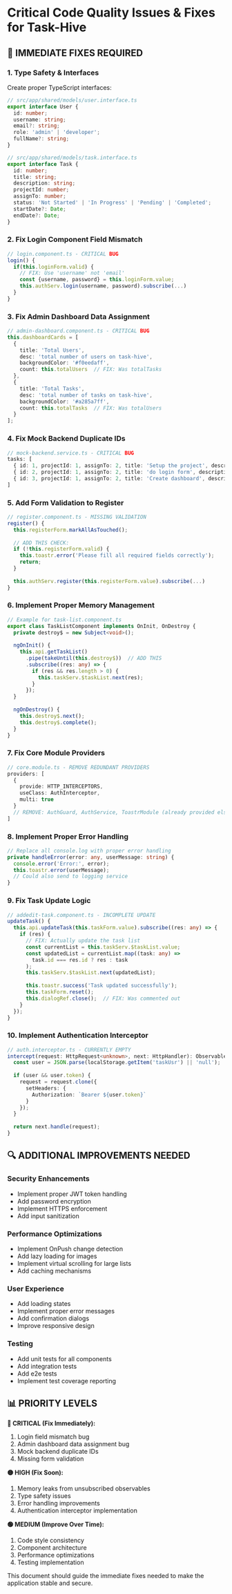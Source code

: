 # Critical Code Quality Issues & Fixes for Task-Hive

## 🚨 IMMEDIATE FIXES REQUIRED

### 1. **Type Safety & Interfaces**
Create proper TypeScript interfaces:

```typescript
// src/app/shared/models/user.interface.ts
export interface User {
  id: number;
  username: string;
  email?: string;
  role: 'admin' | 'developer';
  fullName?: string;
}

// src/app/shared/models/task.interface.ts
export interface Task {
  id: number;
  title: string;
  description: string;
  projectId: number;
  assignTo: number;
  status: 'Not Started' | 'In Progress' | 'Pending' | 'Completed';
  startDate?: Date;
  endDate?: Date;
}
```

### 2. **Fix Login Component Field Mismatch**
```typescript
// login.component.ts - CRITICAL BUG
login() {
  if(this.loginForm.valid) {
    // FIX: Use 'username' not 'email'
    const {username, password} = this.loginForm.value;
    this.authServ.login(username, password).subscribe(...)
  }
}
```

### 3. **Fix Admin Dashboard Data Assignment**
```typescript
// admin-dashboard.component.ts - CRITICAL BUG
this.dashboardCards = [
  {
    title: 'Total Users',
    desc: 'total number of users on task-hive',
    backgroundColor: '#f0eedaff',
    count: this.totalUsers  // FIX: Was totalTasks
  },
  {
    title: 'Total Tasks', 
    desc: 'total number of tasks on task-hive',
    backgroundColor: '#a285a7ff',
    count: this.totalTasks  // FIX: Was totalUsers
  }
];
```

### 4. **Fix Mock Backend Duplicate IDs**
```typescript
// mock-backend.service.ts - CRITICAL BUG
tasks: [
  { id: 1, projectId: 1, assignTo: 2, title: 'Setup the project', description: 'Setup the project', status: 'pending' },
  { id: 2, projectId: 1, assignTo: 2, title: 'do login form', description: 'implement the login functionality', status: 'pending' },
  { id: 3, projectId: 1, assignTo: 2, title: 'Create dashboard', description: 'Create admin dashboard', status: 'pending' }  // FIX: Changed ID from 1 to 3
]
```

### 5. **Add Form Validation to Register**
```typescript
// register.component.ts - MISSING VALIDATION
register() {
  this.registerForm.markAllAsTouched();
  
  // ADD THIS CHECK:
  if (!this.registerForm.valid) {
    this.toastr.error('Please fill all required fields correctly');
    return;
  }
  
  this.authServ.register(this.registerForm.value).subscribe(...)
}
```

### 6. **Implement Proper Memory Management**
```typescript
// Example for task-list.component.ts
export class TaskListComponent implements OnInit, OnDestroy {
  private destroy$ = new Subject<void>();
  
  ngOnInit() {
    this.api.getTaskList()
      .pipe(takeUntil(this.destroy$))  // ADD THIS
      .subscribe((res: any) => {
        if (res && res.length > 0) {
          this.taskServ.$taskList.next(res);
        }
      });
  }
  
  ngOnDestroy() {
    this.destroy$.next();
    this.destroy$.complete();
  }
}
```

### 7. **Fix Core Module Providers**
```typescript
// core.module.ts - REMOVE REDUNDANT PROVIDERS
providers: [
  {
    provide: HTTP_INTERCEPTORS,
    useClass: AuthInterceptor,
    multi: true
  }
  // REMOVE: AuthGuard, AuthService, ToastrModule (already provided elsewhere)
]
```

### 8. **Implement Proper Error Handling**
```typescript
// Replace all console.log with proper error handling
private handleError(error: any, userMessage: string) {
  console.error('Error:', error);
  this.toastr.error(userMessage);
  // Could also send to logging service
}
```

### 9. **Fix Task Update Logic**
```typescript
// addedit-task.component.ts - INCOMPLETE UPDATE
updateTask() {
  this.api.updateTask(this.taskForm.value).subscribe((res: any) => {
    if (res) {
      // FIX: Actually update the task list
      const currentList = this.taskServ.$taskList.value;
      const updatedList = currentList.map((task: any) => 
        task.id === res.id ? res : task
      );
      this.taskServ.$taskList.next(updatedList);
      
      this.toastr.success('Task updated successfully');
      this.taskForm.reset();
      this.dialogRef.close();  // FIX: Was commented out
    }
  });
}
```

### 10. **Implement Authentication Interceptor**
```typescript
// auth.interceptor.ts - CURRENTLY EMPTY
intercept(request: HttpRequest<unknown>, next: HttpHandler): Observable<HttpEvent<unknown>> {
  const user = JSON.parse(localStorage.getItem('taskUsr') || 'null');
  
  if (user && user.token) {
    request = request.clone({
      setHeaders: {
        Authorization: `Bearer ${user.token}`
      }
    });
  }
  
  return next.handle(request);
}
```

## 🔍 ADDITIONAL IMPROVEMENTS NEEDED

### Security Enhancements
- Implement proper JWT token handling
- Add password encryption
- Implement HTTPS enforcement
- Add input sanitization

### Performance Optimizations
- Implement OnPush change detection
- Add lazy loading for images
- Implement virtual scrolling for large lists
- Add caching mechanisms

### User Experience
- Add loading states
- Implement proper error messages
- Add confirmation dialogs
- Improve responsive design

### Testing
- Add unit tests for all components
- Add integration tests
- Add e2e tests
- Implement test coverage reporting

## 📊 PRIORITY LEVELS

**🔴 CRITICAL (Fix Immediately):**
1. Login field mismatch bug
2. Admin dashboard data assignment bug
3. Mock backend duplicate IDs
4. Missing form validation

**🟡 HIGH (Fix Soon):**
1. Memory leaks from unsubscribed observables
2. Type safety issues
3. Error handling improvements
4. Authentication interceptor implementation

**🟢 MEDIUM (Improve Over Time):**
1. Code style consistency
2. Component architecture
3. Performance optimizations
4. Testing implementation

This document should guide the immediate fixes needed to make the application stable and secure.